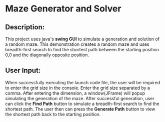 # Maze Generator and Solver

## Description:

This project uses java's **swing GUI** to simulate a generation and solution of a random maze. This demonstration creates a random maze and uses breadth-first search to find the shortest path between the starting position 0,0 and the diagonally opposite position.

## User Input:

When successfully executing the launch code file, the user will be required to enter the grid size in the console. Enter the grid size separated by a comma. After entering the dimension, a window(JFrame) will popup simulating the generation of the maze. After successful generation, user can click the **Find Path** button to simulate a breadth-first search
to find the shortest path. 
The user then can press the **Generate Path** button to view the shortest path back to the starting position.

